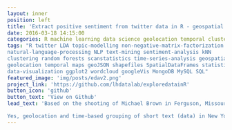 ```yaml
---
layout: inner
position: left
title: 'Extract positive sentiment from twitter data in R - geospatial and temporal clustering'
date: 2016-03-18 14:15:00
categories: R machine learning data science geolocation temporal clustering twitter
tags: "R twitter LDA topic-modelling non-negative-matrix-factorization NMF 
natural-language-processing NLP text-mining sentiment-analysis kNN 
clustering random forests scanstatistics time-series-analysis geospatial
geolocation temporal maps geoJSON shapefiles SpatialDataFrames statistics 
data-visualization ggplot2 wordcloud googleVis MongoDB MySQL SQL"
featured_image: 'img/posts/edav2.png'
project_link: 'https://github.com/lhdatalab/exploredatainR'
button_icon: 'github'
button_text: 'View on Github'
lead_text: 'Based on the shooting of Michael Brown in Ferguson, Missouri in 2014; can clustering extract "unusual" local knowledge (positive sentiment) from global social injustice text (overwhelming negative sentiment)?

Yes, geolocation and time-based grouping of short text (data) in New York City gives e.g. overall sentiment = +0.15 for organising protests and rallies, but -0.1 for political reaction to the incident. Contrast this with cities outside of NYC where rallies also have a +0.15 sentiment, but legal/political reaction = +0.1 and injustice theme = -0.05. For recommendations read https://github.com/lhdatalab/Ryerson-project/CKME136_Project_PPT_Final.pdf'
---
```

